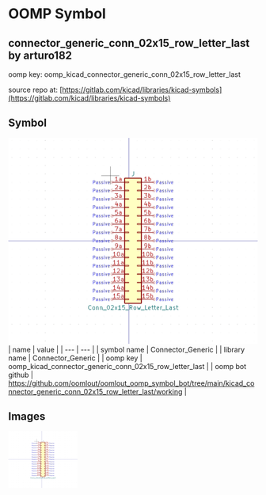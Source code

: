 # OOMP Symbol  
## connector_generic_conn_02x15_row_letter_last  by arturo182  
  
oomp key: oomp_kicad_connector_generic_conn_02x15_row_letter_last  
  
source repo at: [https://gitlab.com/kicad/libraries/kicad-symbols](https://gitlab.com/kicad/libraries/kicad-symbols)  
## Symbol  
  
[![working.png](working_600.png)](working.png)  
| name | value | 
| --- | --- | 
| symbol name | Connector_Generic | 
| library name | Connector_Generic | 
| oomp key | oomp_kicad_connector_generic_conn_02x15_row_letter_last | 
| oomp bot github | https://github.com/oomlout/oomlout_oomp_symbol_bot/tree/main/kicad_connector_generic_conn_02x15_row_letter_last/working | 
## Images  
  
[![working.png](working_140.png)](working.png)  
